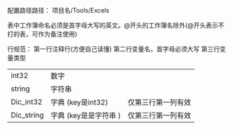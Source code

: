 配置路径路径：
项目名/Tools/Excels

表中工作簿命名必须是首字母大写的英文。@开头的工作簿名除外(@开头表示不打的表，可作为备注使用)

行规范：
第一行注释行(方便自己读懂)
第二行变量名，首字母必须大写
第三行变量类型

|   |   |  |
| --- | --- | --- |
| int32 | 数字 | |
| string | 字符串 |  |
| Dic_int32 | 字典 (key是int32)	 | 仅第三行第一列有效 |
| Dic_string | 字典 (key是是字符串	)	 | 仅第三行第一列有效 |
